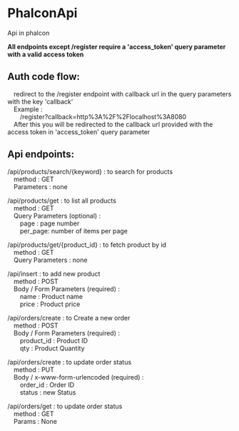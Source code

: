 # PhalconApi
Api in phalcon

**All endpoints except /register require a 'access_token' query parameter with a valid access token**

## Auth code flow:  
  &ensp;&ensp;redirect to the /register endpoint with callback url in the query parameters with the key 'callback'  
  &ensp;&ensp;Example :  
  &ensp;&ensp;&ensp;&ensp;/register?callback=http%3A%2F%2Flocalhost%3A8080  
  &ensp;&ensp;After this you will be redirected to the callback url provided with the access token in 'access_token' query parameter  

## Api endpoints:
/api/products/search/{keyword} : to search for products  
&ensp;&ensp;method : GET  
&ensp;&ensp;Parameters : none  
  
/api/products/get : to list all products  
&ensp;&ensp;method : GET  
&ensp;&ensp;Query Parameters (optional) :  
&ensp;&ensp;&ensp;&ensp;page : page number  
&ensp;&ensp;&ensp;&ensp;per_page: number of items per page  
  
/api/products/get/{product_id} : to fetch product by id  
&ensp;&ensp;method : GET  
&ensp;&ensp;Query Parameters : none  
  
/api/insert : to add new product   
  &ensp;&ensp;method : POST  
  &ensp;&ensp;Body / Form Parameters (required) :  
  &ensp;&ensp;&ensp;&ensp;name : Product name  
  &ensp;&ensp;&ensp;&ensp;price : Product price  
  
/api/orders/create : to Create a new order   
  &ensp;&ensp;method : POST  
  &ensp;&ensp;Body / Form Parameters (required) :  
  &ensp;&ensp;&ensp;&ensp;product_id : Product ID  
  &ensp;&ensp;&ensp;&ensp;qty : Product Quantity  
  
/api/orders/create : to update order status   
  &ensp;&ensp;method : PUT  
  &ensp;&ensp;Body / x-www-form-urlencoded (required) :  
  &ensp;&ensp;&ensp;&ensp;order_id : Order ID  
  &ensp;&ensp;&ensp;&ensp;status : new Status  
  
/api/orders/get : to update order status   
  &ensp;&ensp;method : GET  
  &ensp;&ensp;Params : None    


